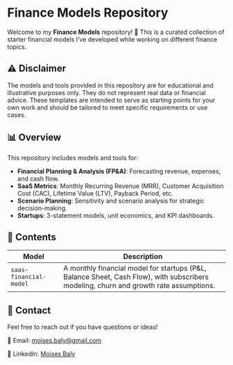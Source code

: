 # Finance Models Repository

Welcome to my **Finance Models** repository! 🚀 This is a curated collection of starter financial models I’ve developed while working on different finance topics.

## ⚠️ **Disclaimer**
The models and tools provided in this repository are for educational and illustrative purposes only. They do not represent real data or financial advice. These templates are intended to serve as starting points for your own work and should be tailored to meet specific requirements or use cases.

## 📊 **Overview**

This repository includes models and tools for:
- **Financial Planning & Analysis (FP&A)**: Forecasting revenue, expenses, and cash flow.
- **SaaS Metrics**: Monthly Recurring Revenue (MRR), Customer Acquisition Cost (CAC), Lifetime Value (LTV), Payback Period, etc.
- **Scenario Planning**: Sensitivity and scenario analysis for strategic decision-making.
- **Startups**: 3-statement models, unit economics, and KPI dashboards.

## 📂 **Contents**

| Model                          | Description                                                |
|--------------------------------|------------------------------------------------------------|
| `saas-financial-model`| A monthly financial model for startups (P&L, Balance Sheet, Cash Flow), with subscribers modeling, churn and growth rate assumptions.|

## 📝 **Contact**

Feel free to reach out if you have questions or ideas!

📧 Email: moises.baly@gmail.com

💼 LinkedIn: [Moises Baly](https://linkedin.com/in/moises-baly)
